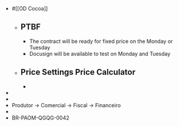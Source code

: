 - #[[OD Cocoa]]
	- ## PTBF
		- The contract will be ready for fixed price on the Monday or Tuesday
		- Docusign will be available to test on Monday and Tuesday
	- ## Price Settings Price Calculator
		-
-
-
- Produtor -> Comercial -> Fiscal -> Financeiro
-
- BR-PAOM-QGQG-0042